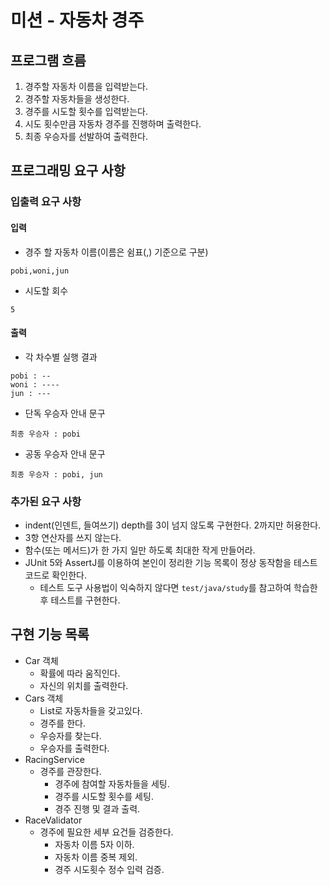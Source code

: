 # 미션 - 자동차 경주

## 프로그램 흐름

1. 경주할 자동차 이름을 입력받는다.
2. 경주할 자동차들을 생성한다.
3. 경주를 시도할 횟수를 입력받는다.
4. 시도 횟수만큼 자동차 경주를 진행하며 출력한다.
5. 최종 우승자를 선발하여 출력한다.

## 프로그래밍 요구 사항
### 입출력 요구 사항

#### 입력

- 경주 할 자동차 이름(이름은 쉼표(,) 기준으로 구분)

```
pobi,woni,jun
```

- 시도할 회수

```
5
```

#### 출력

- 각 차수별 실행 결과

```
pobi : --
woni : ----
jun : ---
```

- 단독 우승자 안내 문구

```
최종 우승자 : pobi
```

- 공동 우승자 안내 문구

```
최종 우승자 : pobi, jun
```
### 추가된 요구 사항

- indent(인덴트, 들여쓰기) depth를 3이 넘지 않도록 구현한다. 2까지만 허용한다.
- 3항 연산자를 쓰지 않는다.
- 함수(또는 메서드)가 한 가지 일만 하도록 최대한 작게 만들어라.
- JUnit 5와 AssertJ를 이용하여 본인이 정리한 기능 목록이 정상 동작함을 테스트 코드로 확인한다.
    - 테스트 도구 사용법이 익숙하지 않다면 `test/java/study`를 참고하여 학습한 후 테스트를 구현한다.

## 구현 기능 목록

- Car 객체
    - 확률에 따라 움직인다.
    - 자신의 위치를 출력한다.
- Cars 객체
    - List로 자동차들을 갖고있다.
    - 경주를 한다.
    - 우승자를 찾는다.
    - 우승자를 출력한다.
- RacingService
    - 경주를 관장한다.
        - 경주에 참여할 자동차들을 세팅.
        - 경주를 시도할 횟수를 세팅.
        - 경주 진행 및 결과 출력.
- RaceValidator
  - 경주에 필요한 세부 요건들 검증한다.
    - 자동차 이름 5자 이하.
    - 자동차 이름 중복 제외.
    - 경주 시도횟수 정수 입력 검증.
